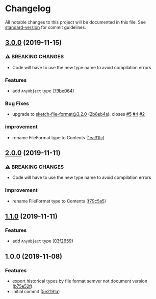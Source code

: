 # Changelog

All notable changes to this project will be documented in this file. See [standard-version](https://github.com/conventional-changelog/standard-version) for commit guidelines.

## [3.0.0](https://github.com/sketch-hq/sketch-file-format-ts/compare/v1.0.0...v3.0.0) (2019-11-15)


### ⚠ BREAKING CHANGES

* Code will have to use the new type name to avoid compilation errors

### Features

* add `AnyObject` type ([79be064](https://github.com/sketch-hq/sketch-file-format-ts/commit/79be06429f36228a0c3127f0f909b3fa08f8cff0))


### Bug Fixes

* upgrade to sketch-file-format@3.2.0 ([2b8eb4a](https://github.com/sketch-hq/sketch-file-format-ts/commit/2b8eb4ab3e883c5b9cafba9617ddeba579e95b24)), closes [#5](https://github.com/sketch-hq/sketch-file-format-ts/issues/5) [#4](https://github.com/sketch-hq/sketch-file-format-ts/issues/4) [#2](https://github.com/sketch-hq/sketch-file-format-ts/issues/2)


### improvement

* rename FileFormat type to Contents ([1ea31fc](https://github.com/sketch-hq/sketch-file-format-ts/commit/1ea31fccc9da92758af357b49c0b47bbd4a555fc))

## [2.0.0](https://github.com/sketch-hq/sketch-file-format-ts/compare/v1.1.0...v2.0.0) (2019-11-11)


### ⚠ BREAKING CHANGES

* Code will have to use the new type name to avoid compilation errors

### improvement

* rename FileFormat type to Contents ([f79c5a5](https://github.com/sketch-hq/sketch-file-format-ts/commit/f79c5a5d2aee306dfd5e459c669fcd60ac404fab))

## [1.1.0](https://github.com/sketch-hq/sketch-file-format-ts/compare/v1.0.0...v1.1.0) (2019-11-11)


### Features

* add `AnyObject` type ([03f2659](https://github.com/sketch-hq/sketch-file-format-ts/commit/03f2659a3d7df43657da95c681f516c5d95b7259))

## 1.0.0 (2019-11-08)


### Features

* export historical types by file format semver not document version ([b75e52f](https://github.com/sketch-hq/sketch-file-format-ts/commit/b75e52fbd82fb1a2d3642b6812a26913b875dbad))
* initial commit ([5e2191a](https://github.com/sketch-hq/sketch-file-format-ts/commit/5e2191aad340290c5ae1136602aaf881a5c1afb3))
